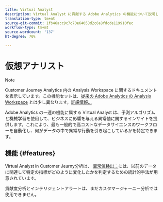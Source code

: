 ```yaml
---
title: Virtual Analyst
description: Virtual Analyst に貢献する Adobe Analytics の機能について説明します。
translation-type: tm+mt
source-git-commit: 1fb46acc9c7c70e64058d2c6a8fdcde119910fec
workflow-type: tm+mt
source-wordcount: '137'
ht-degree: 70%

---
```



# 仮想アナリスト

>[!NOTE]
>
>Customer Journey Analytics 内の Analysis Workspace に関するドキュメントを表示しています。この機能セットは、[従来の Adobe Analytics の Analysis Workspace](https://docs.adobe.com/content/help/ja-JP/analytics/analyze/analysis-workspace/home.html) とは少し異なります。[詳細情報...](/help/getting-started/cja-aa.md)

Adobe Analytics の一連の機能に属する Virtual Analyst は、予測アルゴリズムと機械学習を使用して、ビジネスに影響を与える異常値に関するインサイトを提供します。これにより、最も一般的で高コストなデータサイエンスのワークフローを自動化し、何がデータの中で異常な行動を引き起こしているかを特定できます。

## 機能 {#features}

Virtual Analyst in Customer Jeurny分析は、 [異常値検出：](c-anomaly-detection/anomaly-detection.md)には、以前のデータに関連して特定の指標がどのように変化したかを判定するための統計的手法が用意されています。

貢献度分析とインテリジェントアラートは、まだカスタマージャーニー分析では使用できません。
